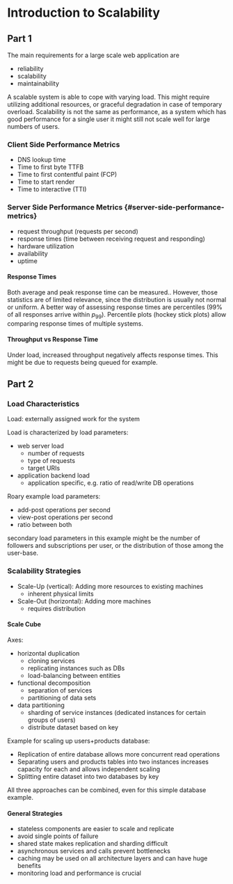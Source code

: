 # Introduction to Scalability

## Part 1

The main requirements for a large scale web application are

* reliability
* scalability
* maintainability

A scalable system is able to cope with varying load.
This might require utilizing additional resources, or graceful degradation in case of temporary overload.
Scalability is not the same as performance, as a system which has good performance for a single user it might still not scale well for large numbers of users.

### Client Side Performance Metrics

* DNS lookup time
* Time to first byte TTFB
* Time to first contentful paint (FCP)
* Time to start render
* Time to interactive (TTI)

### Server Side Performance Metrics {#server-side-performance-metrics}

* request throughput (requests per second)
* response times (time between receiving request and responding)
* hardware utilization
* availability
* uptime

#### Response Times

Both average and peak response time can be measured..
However, those statistics are of limited relevance, since the distribution is usually not normal or uniform.
A better way of assessing response times are percentiles (99% of all responses arrive within $p_{99}$).
Percentile plots (hockey stick plots) allow comparing response times of multiple systems.

#### Throughput vs Response Time

Under load, increased throughput negatively affects response times.
This might be due to requests being queued for example.

## Part 2

### Load Characteristics

Load: externally assigned work for the system

Load is characterized by load parameters:

* web server load
  * number of requests
  * type of requests
  * target URIs
* application backend load
  * application specific, e.g. ratio of read/write DB operations

Roary example load parameters:

* add-post operations per second
* view-post operations per second
* ratio between both

secondary load parameters in this example might be the number of followers and subscriptions per user,
or the distribution of those among the user-base.

### Scalability Strategies

* Scale-Up (vertical): Adding more resources to existing machines
  * inherent physical limits
* Scale-Out (horizontal): Adding more machines
  * requires distribution

#### Scale Cube

Axes:

* horizontal duplication
  * cloning services
  * replicating instances such as DBs
  * load-balancing between entities
* functional decomposition
  * separation of services
  * partitioning of data sets
* data partitioning
  * sharding of service instances (dedicated instances for certain groups of users)
  * distribute dataset based on key

Example for scaling up users+products database:

* Replication of entire database allows more concurrent read operations
* Separating users and products tables into two instances increases capacity for each and allows independent scaling
* Splitting entire dataset into two databases by key

All three approaches can be combined, even for this simple database example.

#### General Strategies

* stateless components are easier to scale and replicate
* avoid single points of failure
* shared state makes replication and sharding difficult
* asynchronous services and calls prevent bottlenecks
* caching may be used on all architecture layers and can have huge benefits
* monitoring load and performance is crucial
